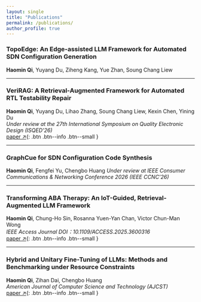 ```yaml
---
layout: single
title: "Publications"
permalink: /publications/
author_profile: true
---
```


### TopoEdge: An Edge-assisted LLM Framework for Automated SDN Configuration Generation
**Haomin Qi**, Yuyang Du, Ziheng Kang, Yue Zhan, Soung Chang Liew 

---

### VeriRAG: A Retrieval-Augmented Framework for Automated RTL Testability Repair
**Haomin Qi**, Yuyang Du, Lihao Zhang, Soung Chang Liew, Kexin Chen, Yining Du  
*Under review at the 27th International Symposium on Quality Electronic Design (ISQED'26)*  
[paper ↗](https://arxiv.org/abs/2507.15664){: .btn .btn--info .btn--small }

---

### GraphCue for SDN Configuration Code Synthesis
**Haomin Qi**, Fengfei Yu, Chengbo Huang 
*Under review at IEEE Consumer Communications & Networking Conference 2026 (IEEE CCNC'26)*

---

### Transforming ABA Therapy: An IoT-Guided, Retrieval-Augmented LLM Framework
**Haomin Qi**, Chung-Ho Sin, Rosanna Yuen-Yan Chan, Victor Chun-Man Wong  
*IEEE Access Journal DOI：10.1109/ACCESS.2025.3600316*  
[paper ↗](/files/ABA-RAG.pdf){: .btn .btn--info .btn--small }

---

### Hybrid and Unitary Fine-Tuning of LLMs: Methods and Benchmarking under Resource Constraints
**Haomin Qi**, Zihan Dai, Chengbo Huang  
*American Journal of Computer Science and Technology (AJCST)*  
[paper ↗](https://arxiv.org/abs/2507.18076){: .btn .btn--info .btn--small }

